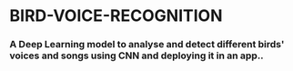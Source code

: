 # BIRD-VOICE-RECOGNITION
<h3> A Deep Learning model to analyse and detect different birds' voices and songs using CNN and deploying it in an app..
</h3>

